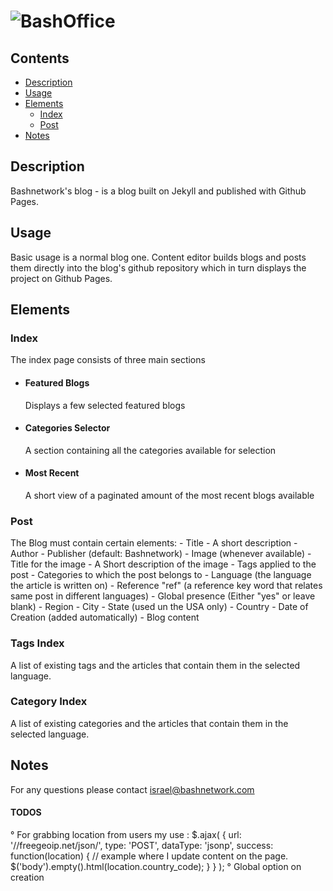 
# ![BashOffice](http://test.bashnetwork.com/public/images/Bash-Logo-150x150.png "Bashnetwork")

## Contents
- [Description](#description)
- [Usage](#usage)
- [Elements](#elements)
    - [Index](#index)
    - [Post](#post)
- [Notes](#notes)

## Description

Bashnetwork's blog - is a blog built on Jekyll and published with Github Pages.

## Usage

Basic usage is a normal blog one.
Content editor builds blogs and posts them directly into the blog's github repository which in turn displays the project on Github Pages.

## Elements

### Index

The index page consists of three main sections

- #### Featured Blogs
    Displays a few selected featured blogs

- #### Categories Selector

    A section containing all the categories available for selection

- #### Most Recent

    A short view of a paginated amount of the most recent blogs available

### Post

The Blog must contain certain elements:
    - Title
    - A short description
    - Author
    - Publisher (default: Bashnetwork)
    - Image (whenever available)
      - Title for the image
      - A Short description of the image
    - Tags applied to the post
    - Categories to which the post belongs to
    - Language (the language the article is written on)
    - Reference "ref" (a reference key word that relates same post in different languages)
    - Global presence (Either "yes" or leave blank)
    - Region
      - City
      - State (used un the USA only)
      - Country
    - Date of Creation (added automatically)
    - Blog content

### Tags Index

A list of existing tags and the articles that contain them in the selected language.

### Category Index

A list of existing categories and the articles that contain them in the selected language.

## Notes
For any questions please contact israel@bashnetwork.com


#### TODOS
  ° For grabbing location from users my use :
    $.ajax( {
      url: '//freegeoip.net/json/',
      type: 'POST',
      dataType: 'jsonp',
      success: function(location) {
        // example where I update content on the page.
        $('body').empty().html(location.country_code);
      }
    } );
  ° Global option on creation
